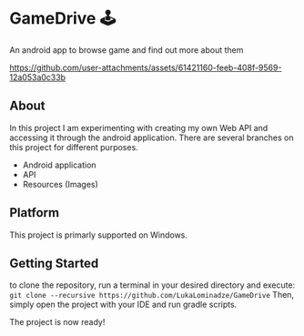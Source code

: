 # GameDrive 🕹️
An android app to browse game and find out more about them

https://github.com/user-attachments/assets/61421160-feeb-408f-9569-12a053a0c33b

## About
In this project I am experimenting with creating my own Web API and accessing it through the android application.
There are several branches on this project for different purposes.
- Android application
- API
- Resources (Images)

## Platform
This project is primarly supported on Windows.

## Getting Started
to clone the repository, run a terminal in your desired directory and execute:
```git clone --recursive https://github.com/LukaLominadze/GameDrive```
Then, simply open the project with your IDE and run gradle scripts.

The project is now ready!
